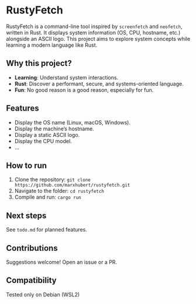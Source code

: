 # RustyFetch

RustyFetch is a command-line tool inspired by `screenfetch` and `neofetch`, written in Rust. It displays system information (OS, CPU, hostname, etc.) alongside an ASCII logo. This project aims to explore system concepts while learning a modern language like Rust.

## Why this project?
- **Learning**: Understand system interactions.
- **Rust**: Discover a performant, secure, and systems-oriented language.
- **Fun**: No good reason is a good reason, especially for fun.

## Features
- Display the OS name (Linux, macOS, Windows).
- Display the machine’s hostname.
- Display a static ASCII logo.
- Display the CPU model.
- ...

## How to run
1. Clone the repository: `git clone https://github.com/marxhubert/rustyfetch.git`
2. Navigate to the folder: `cd rustyfetch`
3. Compile and run: `cargo run`

## Next steps
See `todo.md` for planned features.

## Contributions
Suggestions welcome! Open an issue or a PR.

## Compatibility
Tested only on Debian (WSL2)

